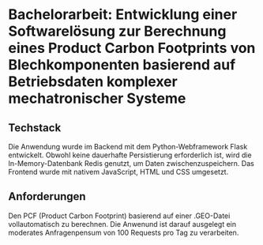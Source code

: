 # Bachelorarbeit: Entwicklung einer Softwarelösung zur Berechnung eines Product Carbon Footprints von Blechkomponenten basierend auf Betriebsdaten komplexer mechatronischer Systeme



## Techstack


Die Anwendung wurde im Backend mit dem Python-Webframework Flask entwickelt. Obwohl keine dauerhafte Persistierung erforderlich ist, wird die In-Memory-Datenbank Redis genutzt, um Daten zwischenzuspeichern. Das Frontend wurde mit nativem JavaScript, HTML und CSS umgesetzt.


## Anforderungen

Den PCF (Product Carbon Footprint) basierend auf einer .GEO-Datei vollautomatisch zu berechnen. Die Anwenund ist darauf ausgelegt ein moderates Anfragenpensum von 100 Requests pro Tag zu verarbeiten.
